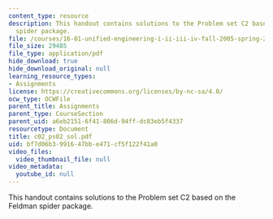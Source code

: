 ```yaml
---
content_type: resource
description: This handout contains solutions to the Problem set C2 based on the Feldman
  spider package.
file: /courses/16-01-unified-engineering-i-ii-iii-iv-fall-2005-spring-2006/bf7d06b3991647bbe471cf5f122f41a0_c02_ps02_sol.pdf
file_size: 29485
file_type: application/pdf
hide_download: true
hide_download_original: null
learning_resource_types:
- Assignments
license: https://creativecommons.org/licenses/by-nc-sa/4.0/
ocw_type: OCWFile
parent_title: Assignments
parent_type: CourseSection
parent_uid: a6eb2151-6f41-806d-94ff-dc83eb5f4337
resourcetype: Document
title: c02_ps02_sol.pdf
uid: bf7d06b3-9916-47bb-e471-cf5f122f41a0
video_files:
  video_thumbnail_file: null
video_metadata:
  youtube_id: null
---
```

This handout contains solutions to the Problem set C2 based on the Feldman spider package.